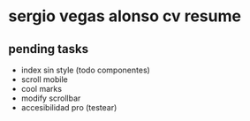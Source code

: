 # sergio vegas alonso cv resume

## pending tasks


- index sin style (todo componentes)
- scroll mobile
- cool marks
- modify scrollbar
- accesibilidad pro (testear)

